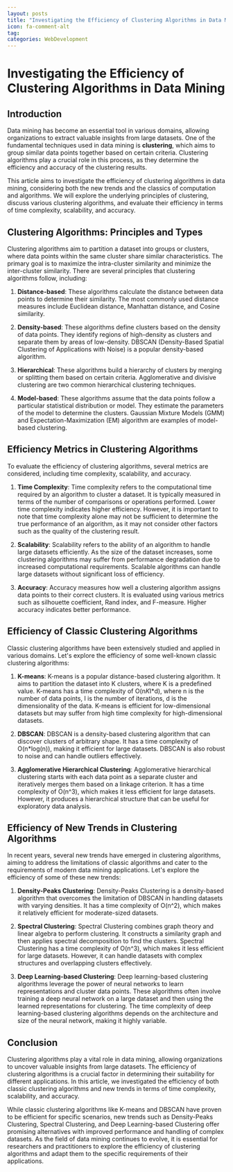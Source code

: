 ```yaml
---
layout: posts
title: "Investigating the Efficiency of Clustering Algorithms in Data Mining"
icon: fa-comment-alt
tag:      
categories: WebDevelopment
---
```



# Investigating the Efficiency of Clustering Algorithms in Data Mining

## Introduction

Data mining has become an essential tool in various domains, allowing organizations to extract valuable insights from large datasets. One of the fundamental techniques used in data mining is **clustering**, which aims to group similar data points together based on certain criteria. Clustering algorithms play a crucial role in this process, as they determine the efficiency and accuracy of the clustering results.

This article aims to investigate the efficiency of clustering algorithms in data mining, considering both the new trends and the classics of computation and algorithms. We will explore the underlying principles of clustering, discuss various clustering algorithms, and evaluate their efficiency in terms of time complexity, scalability, and accuracy.

## Clustering Algorithms: Principles and Types

Clustering algorithms aim to partition a dataset into groups or clusters, where data points within the same cluster share similar characteristics. The primary goal is to maximize the intra-cluster similarity and minimize the inter-cluster similarity. There are several principles that clustering algorithms follow, including:

1. **Distance-based**: These algorithms calculate the distance between data points to determine their similarity. The most commonly used distance measures include Euclidean distance, Manhattan distance, and Cosine similarity.

2. **Density-based**: These algorithms define clusters based on the density of data points. They identify regions of high-density as clusters and separate them by areas of low-density. DBSCAN (Density-Based Spatial Clustering of Applications with Noise) is a popular density-based algorithm.

3. **Hierarchical**: These algorithms build a hierarchy of clusters by merging or splitting them based on certain criteria. Agglomerative and divisive clustering are two common hierarchical clustering techniques.

4. **Model-based**: These algorithms assume that the data points follow a particular statistical distribution or model. They estimate the parameters of the model to determine the clusters. Gaussian Mixture Models (GMM) and Expectation-Maximization (EM) algorithm are examples of model-based clustering.

## Efficiency Metrics in Clustering Algorithms

To evaluate the efficiency of clustering algorithms, several metrics are considered, including time complexity, scalability, and accuracy.

1. **Time Complexity**: Time complexity refers to the computational time required by an algorithm to cluster a dataset. It is typically measured in terms of the number of comparisons or operations performed. Lower time complexity indicates higher efficiency. However, it is important to note that time complexity alone may not be sufficient to determine the true performance of an algorithm, as it may not consider other factors such as the quality of the clustering result.

2. **Scalability**: Scalability refers to the ability of an algorithm to handle large datasets efficiently. As the size of the dataset increases, some clustering algorithms may suffer from performance degradation due to increased computational requirements. Scalable algorithms can handle large datasets without significant loss of efficiency.

3. **Accuracy**: Accuracy measures how well a clustering algorithm assigns data points to their correct clusters. It is evaluated using various metrics such as silhouette coefficient, Rand index, and F-measure. Higher accuracy indicates better performance.

## Efficiency of Classic Clustering Algorithms

Classic clustering algorithms have been extensively studied and applied in various domains. Let's explore the efficiency of some well-known classic clustering algorithms:

1. **K-means**: K-means is a popular distance-based clustering algorithm. It aims to partition the dataset into K clusters, where K is a predefined value. K-means has a time complexity of O(n*K*I*d), where n is the number of data points, I is the number of iterations, d is the dimensionality of the data. K-means is efficient for low-dimensional datasets but may suffer from high time complexity for high-dimensional datasets.

2. **DBSCAN**: DBSCAN is a density-based clustering algorithm that can discover clusters of arbitrary shape. It has a time complexity of O(n*log(n)), making it efficient for large datasets. DBSCAN is also robust to noise and can handle outliers effectively.

3. **Agglomerative Hierarchical Clustering**: Agglomerative hierarchical clustering starts with each data point as a separate cluster and iteratively merges them based on a linkage criterion. It has a time complexity of O(n^3), which makes it less efficient for large datasets. However, it produces a hierarchical structure that can be useful for exploratory data analysis.

## Efficiency of New Trends in Clustering Algorithms

In recent years, several new trends have emerged in clustering algorithms, aiming to address the limitations of classic algorithms and cater to the requirements of modern data mining applications. Let's explore the efficiency of some of these new trends:

1. **Density-Peaks Clustering**: Density-Peaks Clustering is a density-based algorithm that overcomes the limitation of DBSCAN in handling datasets with varying densities. It has a time complexity of O(n^2), which makes it relatively efficient for moderate-sized datasets.

2. **Spectral Clustering**: Spectral Clustering combines graph theory and linear algebra to perform clustering. It constructs a similarity graph and then applies spectral decomposition to find the clusters. Spectral Clustering has a time complexity of O(n^3), which makes it less efficient for large datasets. However, it can handle datasets with complex structures and overlapping clusters effectively.

3. **Deep Learning-based Clustering**: Deep learning-based clustering algorithms leverage the power of neural networks to learn representations and cluster data points. These algorithms often involve training a deep neural network on a large dataset and then using the learned representations for clustering. The time complexity of deep learning-based clustering algorithms depends on the architecture and size of the neural network, making it highly variable.

## Conclusion

Clustering algorithms play a vital role in data mining, allowing organizations to uncover valuable insights from large datasets. The efficiency of clustering algorithms is a crucial factor in determining their suitability for different applications. In this article, we investigated the efficiency of both classic clustering algorithms and new trends in terms of time complexity, scalability, and accuracy.

While classic clustering algorithms like K-means and DBSCAN have proven to be efficient for specific scenarios, new trends such as Density-Peaks Clustering, Spectral Clustering, and Deep Learning-based Clustering offer promising alternatives with improved performance and handling of complex datasets. As the field of data mining continues to evolve, it is essential for researchers and practitioners to explore the efficiency of clustering algorithms and adapt them to the specific requirements of their applications.